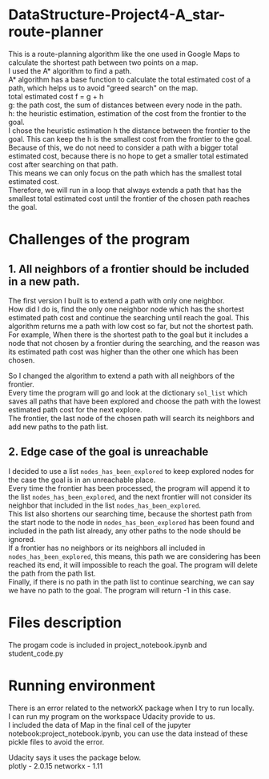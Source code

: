 # DataStructure-Project4-A_star-route-planner  

This is a route-planning algorithm like the one used in Google Maps to calculate the shortest path between two points on a map.  
I used the A* algorithm to find a path.  
A* algorithm has a base function to calculate the total estimated cost of a path, which helps us to avoid "greed search" on the map.  
total estimated cost f = g + h  
g: the path cost, the sum of distances between every node in the path.  
h: the heuristic estimation, estimation of the cost from the frontier to the goal.  
I chose the heuristic estimation h the distance between the frontier to the goal. This can keep the h is the smallest cost from the frontier to the goal.  
Because of this, we do not need to consider a path with a bigger total estimated cost, because there is no hope to get a smaller total estimated cost after searching on that path.  
This means we can only focus on the path which has the smallest total estimated cost.  
Therefore, we will run in a loop that always extends a path that has the smallest total estimated cost until the frontier of the chosen path reaches the goal.  

# Challenges of the program  

## 1. All neighbors of a frontier should be included in a new path.  
The first version I built is to extend a path with only one neighbor.  
How did I do is, find the only one neighbor node which has the shortest estimated path cost and continue the searching until reach the goal. 
This algorithm returns me a path with low cost so far, but not the shortest path.  
For example, When there is the shortest path to the goal but it includes a node that not chosen by a frontier during the searching, and the reason was its estimated path cost was higher than the other one which has been chosen.  

So I changed the algorithm to extend a path with all neighbors of the frontier.  
Every time the program will go and look at the dictionary `sol_list` which saves all paths that have been explored and choose the path with the lowest estimated path cost for the next explore.  
The frontier, the last node of the chosen path will search its neighbors and add new paths to the path list.  

## 2. Edge case of the goal is unreachable  
I decided to use a list `nodes_has_been_explored` to keep explored nodes for the case the goal is in an unreachable place.  
Every time the frontier has been processed, the program will append it to the list `nodes_has_been_explored`, and the next frontier will not consider its neighbor that included in the list `nodes_has_been_explored`.  
This list also shortens our searching time, because the shortest path from the start node to the node in `nodes_has_been_explored` has been found and included in the path list already, any other paths to the node should be ignored.  
If a frontier has no neighbors or its neighbors all included in `nodes_has_been_explored`, this means, this path we are considering has been reached its end, it will impossible to reach the goal. The program will delete the path from the path list.  
Finally, if there is no path in the path list to continue searching, we can say we have no path to the goal. The program will return -1 in this case.  

# Files description 
The progam code is included in project_notebook.ipynb and student_code.py

# Running environment
There is an error related to the networkX package when I try to run locally.  
I can run my program on the workspace Udacity provide to us.  
I included the data of Map in the final cell of the jupyter notebook:project_notebook.ipynb, you can use the data instead of these pickle files to avoid the error.  

Udacity says it uses the package below.  
plotly - 2.0.15
networkx - 1.11



